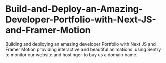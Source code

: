 # Build-and-Deploy-an-Amazing-Developer-Portfolio-with-Next-JS-and-Framer-Motion
Building and deploying an amazing developer Portfolio with Next JS and Framer Motion providing interactive and beautiful animations. using Sentry to monitor our website and hostinger to buy us a domain name.
